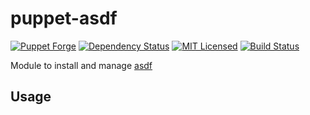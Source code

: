 puppet-asdf
===========

[![Puppet Forge](https://img.shields.io/puppetforge/v/halyard/asdf.svg)](https://forge.puppetlabs.com/halyard/asdf)
[![Dependency Status](https://img.shields.io/gemnasium/halyard/puppet-asdf.svg)](https://gemnasium.com/halyard/puppet-asdf)
[![MIT Licensed](https://img.shields.io/badge/license-MIT-green.svg)](https://tldrlegal.com/license/mit-license)
[![Build Status](https://img.shields.io/circleci/project/halyard/puppet-asdf/master.svg)](https://circleci.com/gh/halyard/puppet-asdf)

Module to install and manage [asdf](https://github.com/asdf-vm/asdf)

## Usage

```puppet
```

